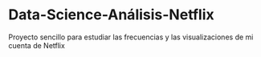 # Data-Science-Análisis-Netflix

Proyecto sencillo para estudiar las frecuencias y las visualizaciones de mi cuenta de Netflix
